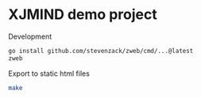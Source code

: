 # XJMIND demo project

Development

```sh
go install github.com/stevenzack/zweb/cmd/...@latest
zweb
```

Export to static html files
```sh
make
```